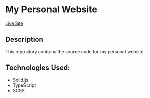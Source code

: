 # My Personal Website

<a href="https://synthetic-borealis.github.io/" target="_blank">Live Site</a>

## Description
This repository contains the source code for my personal website.

## Technologies Used:
* Solid.js
* TypeScript
* SCSS
